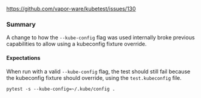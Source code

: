 
https://github.com/vapor-ware/kubetest/issues/130

### Summary

A change to how the `--kube-config` flag was used internally broke previous capabilities
to allow using a kubeconfig fixture override.

#### Expectations

When run with a valid `--kube-config` flag, the test should still fail because the kubeconfig
fixture should override, using the `test.kubeconfig` file.

```
pytest -s --kube-config=~/.kube/config .
```
